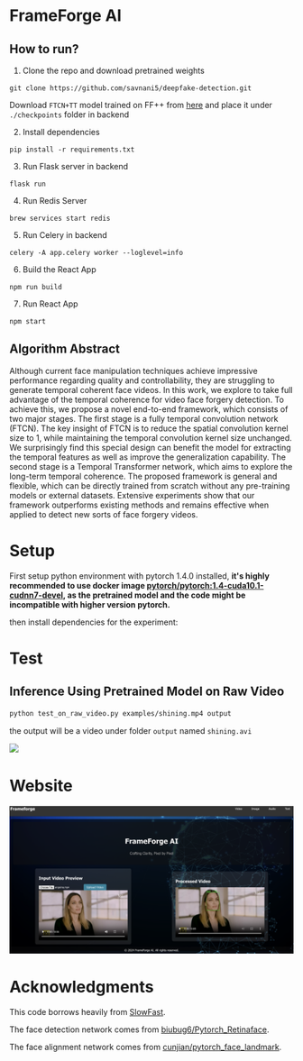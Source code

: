 # FrameForge AI

## How to run? 

1) Clone the repo and download pretrained weights
```
git clone https://github.com/savnani5/deepfake-detection.git
```
Download `FTCN+TT` model trained on FF++ from [here](https://github.com/yinglinzheng/FTCN/releases/download/weights/ftcn_tt.pth) and place it under `./checkpoints` folder in backend

2) Install dependencies
```
pip install -r requirements.txt
```
3) Run Flask server in backend
```
flask run
```
4) Run Redis Server
```
brew services start redis
```
5) Run Celery in backend
```
celery -A app.celery worker --loglevel=info
```
6) Build the React App
```
npm run build
```
7) Run React App
```
npm start
```


## Algorithm Abstract
Although current face manipulation techniques achieve impressive performance regarding quality and controllability, they are struggling to generate temporal coherent face videos. In this work, we explore to take full advantage of the temporal coherence for video face forgery detection. To achieve this, we propose a novel end-to-end framework, which consists of two major stages. The first stage is a fully temporal convolution network (FTCN). The key insight of FTCN is to reduce the spatial convolution kernel size to 1, while maintaining the temporal convolution kernel size unchanged. We surprisingly find this special design can benefit the model for extracting the temporal features as well as improve the generalization capability. The second stage is a Temporal Transformer network, which aims to explore the long-term temporal coherence. The proposed framework is general and flexible, which can be directly trained from scratch without any pre-training models or external datasets. Extensive experiments show that our framework outperforms existing methods and remains effective when applied to detect new sorts of face forgery videos.


# Setup
First setup python environment with pytorch 1.4.0 installed, **it's highly recommended to use docker image [pytorch/pytorch:1.4-cuda10.1-cudnn7-devel](https://hub.docker.com/layers/pytorch/pytorch/1.4-cuda10.1-cudnn7-devel/images/sha256-c612782acc39256aac0637d58d297644066c62f6f84f0b88cfdc335bb25d0d22), as the pretrained model and the code might be incompatible with higher version pytorch.**

then install dependencies for the experiment:



# Test
## Inference Using Pretrained Model on Raw Video
```bash
python test_on_raw_video.py examples/shining.mp4 output
```
the output will be a video under folder `output` named `shining.avi`

![](backend/examples/shining.gif)

# Website
![](backend/examples/image.png)

# Acknowledgments

This code borrows heavily from [SlowFast](https://github.com/facebookresearch/SlowFast).

The face detection network comes from [biubug6/Pytorch_Retinaface](https://github.com/biubug6/Pytorch_Retinaface).

The face alignment network comes from [cunjian/pytorch_face_landmark](https://github.com/cunjian/pytorch_face_landmark).
